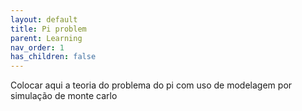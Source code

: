 ```yaml
---
layout: default
title: Pi problem
parent: Learning
nav_order: 1
has_children: false
---
```


Colocar aqui a teoria do problema do pi com uso de modelagem por simulação de monte carlo